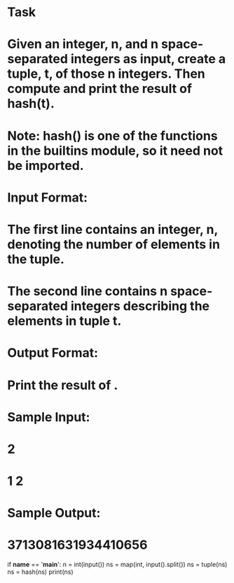 # Task
# Given an integer, n, and n space-separated integers as input, create a tuple, t, of those n integers. Then compute and print the result of hash(t).

# Note: hash() is one of the functions in the __builtins__ module, so it need not be imported.

# Input Format:
# The first line contains an integer, n, denoting the number of elements in the tuple.
# The second line contains n space-separated integers describing the elements in tuple t.

# Output Format:
# Print the result of .

# Sample Input:
# 2
# 1 2

# Sample Output:
# 3713081631934410656

if __name__ == '__main__':
    n = int(input())
    ns = map(int, input().split())
    ns = tuple(ns)
    ns = hash(ns)
    print(ns)
